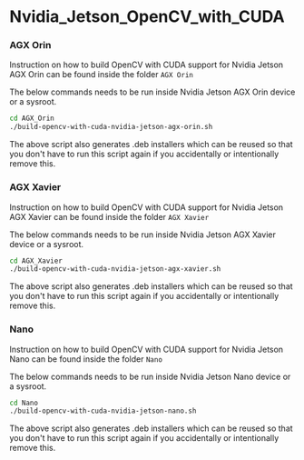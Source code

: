 # Nvidia_Jetson_OpenCV_with_CUDA

### **AGX Orin**

Instruction on how to build OpenCV with CUDA support for Nvidia Jetson AGX Orin can be found inside the folder `AGX Orin`

The below commands needs to be run inside Nvidia Jetson AGX Orin device or a sysroot.

```sh
cd AGX_Orin
./build-opencv-with-cuda-nvidia-jetson-agx-orin.sh
```

The above script also generates .deb installers which can be reused so that you don't have to run this script again if you accidentally or intentionally remove this.

### **AGX Xavier**

Instruction on how to build OpenCV with CUDA support for Nvidia Jetson AGX Xavier can be found inside the folder `AGX Xavier`

The below commands needs to be run inside Nvidia Jetson AGX Xavier device or a sysroot.

```sh
cd AGX_Xavier
./build-opencv-with-cuda-nvidia-jetson-agx-xavier.sh
```

The above script also generates .deb installers which can be reused so that you don't have to run this script again if you accidentally or intentionally remove this.

### **Nano**

Instruction on how to build OpenCV with CUDA support for Nvidia Jetson Nano can be found inside the folder `Nano`

The below commands needs to be run inside Nvidia Jetson Nano device or a sysroot.

```sh
cd Nano
./build-opencv-with-cuda-nvidia-jetson-nano.sh
```

The above script also generates .deb installers which can be reused so that you don't have to run this script again if you accidentally or intentionally remove this.
